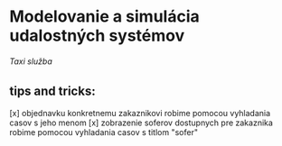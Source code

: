 # Modelovanie a simulácia udalostných systémov
###### Taxi služba

## tips and tricks:
[x] objednavku konkretnemu zakaznikovi robime pomocou vyhladania casov s jeho menom
[x] zobrazenie soferov dostupnych pre zakaznika robime pomocou vyhladania casov s titlom "sofer"

